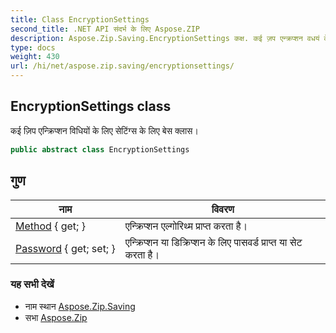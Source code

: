 ```yaml
---
title: Class EncryptionSettings
second_title: .NET API संदर्भ के लिए Aspose.ZIP
description: Aspose.Zip.Saving.EncryptionSettings कक्ष. कई ज़प एन्क्रप्शन वधयं के लए सेटंग्स के लए बेस क्लस
type: docs
weight: 430
url: /hi/net/aspose.zip.saving/encryptionsettings/
---
```

## EncryptionSettings class

कई ज़िप एन्क्रिप्शन विधियों के लिए सेटिंग्स के लिए बेस क्लास।

```csharp
public abstract class EncryptionSettings
```

## गुण

| नाम | विवरण |
| --- | --- |
| [Method](../../aspose.zip.saving/encryptionsettings/method/) { get; } | एन्क्रिप्शन एल्गोरिथ्म प्राप्त करता है। |
| [Password](../../aspose.zip.saving/encryptionsettings/password/) { get; set; } | एन्क्रिप्शन या डिक्रिप्शन के लिए पासवर्ड प्राप्त या सेट करता है। |

### यह सभी देखें

* नाम स्थान [Aspose.Zip.Saving](../../aspose.zip.saving/)
* सभा [Aspose.Zip](../../)



